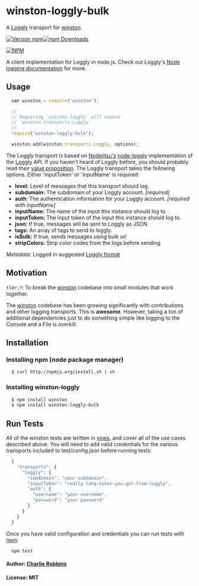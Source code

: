 # winston-loggly-bulk

A [Loggly][0] transport for [winston][1].

[![Version npm](https://img.shields.io/npm/v/winston-loggly-bulk.svg?style=flat-square)](https://www.npmjs.com/package/winston-loggly-bulk)[![npm Downloads](https://img.shields.io/npm/dm/winston-loggly-bulk.svg?style=flat-square)](https://www.npmjs.com/package/winston-loggly-bulk)

[![NPM](https://nodei.co/npm/winston-loggly-bulk.png?downloads=true&downloadRank=true)](https://nodei.co/npm/winston-loggly-bulk/)

A client implementation for Loggly in node.js. Check out Loggly's [Node logging documentation](https://www.loggly.com/docs/nodejs-logs/) for more.


## Usage
``` js
  var winston = require('winston');

  //
  // Requiring `winston-loggly` will expose
  // `winston.transports.Loggly`
  //
  require('winston-loggly-bulk');

  winston.add(winston.transports.Loggly, options);
```

The Loggly transport is based on [Nodejitsu's][2] [node-loggly][3] implementation of the [Loggly][0] API. If you haven't heard of Loggly before, you should probably read their [value proposition][4]. The Loggly transport takes the following options. Either 'inputToken' or 'inputName' is required:

* __level:__ Level of messages that this transport should log.
* __subdomain:__ The subdomain of your Loggly account. *[required]*
* __auth__: The authentication information for your Loggly account. *[required with inputName]*
* __inputName:__ The name of the input this instance should log to.
* __inputToken:__ The input token of the input this instance should log to.
* __json:__ If true, messages will be sent to Loggly as JSON.
* __tags:__ An array of tags to send to loggly.
* __isBulk:__ If true, sends messages using bulk url
* __stripColors:__ Strip color codes from the logs before sending


*Metadata:* Logged in suggested [Loggly format][5]

## Motivation
`tldr;?`: To break the [winston][1] codebase into small modules that work together.

The [winston][1] codebase has been growing significantly with contributions and other logging transports. This is **awesome**. However, taking a ton of additional dependencies just to do something simple like logging to the Console and a File is overkill.

## Installation

### Installing npm (node package manager)

``` bash
  $ curl http://npmjs.org/install.sh | sh
```

### Installing winston-loggly

``` bash
  $ npm install winston
  $ npm install winston-loggly-bulk
```

## Run Tests
All of the winston tests are written in [vows][6], and cover all of the use cases described above. You will need to add valid credentials for the various transports included to test/config.json before running tests:

``` js
  {
    "transports": {
      "loggly": {
        "subdomain": "your-subdomain",
        "inputToken": "really-long-token-you-got-from-loggly",
        "auth": {
          "username": "your-username",
          "password": "your-password"
        }
      }
    }
  }
```

Once you have valid configuration and credentials you can run tests with [npm][7]:

```
  npm test
```

#### Author: [Charlie Robbins](http://blog.nodejitsu.com)
#### License: MIT

[0]: http://loggly.com
[1]: https://github.com/flatiron/winston
[2]: http://nodejitsu.com
[3]: https://github.com/nodejitsu/node-loggly
[4]: http://www.loggly.com/product/
[5]: http://www.loggly.com/docs/automated-parsing/
[6]: http://vowsjs.org
[7]: http://npmjs.org
